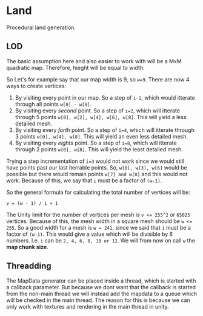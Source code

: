 # Land

Procedural land generation.

## LOD

The basic assumption here and also easier to work with will be a MxM quadratic map. Therefore, hieght will be equal to width.  
  
So Let's for example say that our map width is 9, so `w=9`. There are now 4 ways to create vertices:

1. By visiting every point in our map. So a step of `i-1`, which would itterate through all points `w[0] - w[8]`.
2. By visiting every *second* point. So a step of `i=2`, which will itterate through 5 points `w[0], w[2], w[4], w[6], w[8]`. This will yield a less detailed mesh.
3. By visiting every *forth* point. So a step of `i=4`, which will itterate through 3 points `w[0], w[4], w[8]`. This will yield an even less detailed mesh.
4. By visiting every *eights* point. So a step of `i=8`, which will itterate through 2 points `w[0], w[8]`. This will yield the least detailed mesh.

Trying a step incrementation of `i=3` would not work since we would still have points past our last iterrable points. So, `w[0], w[3], w[6]` would be possible but there would remain points `w[7] and w[8]` and this would not work. Because of this, we say that `i` must be a factor of `(w-1)`.
  
So the general formula for calculating the total number of vertices will be:
  
`v = (w - 1) / i + 1`
  
The Unity limit for the number of vertices per mesh is `v <= 255^2` or `65025` vertices. Because of this, the mesh width in a square mesh should be `w <= 255`. So a good width for a mesh is `w = 241`, since we said that  `i` must be a factor of `(w-1)`. This would give a value which will be divisible by 6 numbers. I.e. `i` can be `2, 4, 6, 8, 10 or 12`. We will from now on call `w` the **map chunk size**.

## Threadding

The MapData generator can be placed inside a thread, which is started with a callback parameter. But because we dont want that the callback is started from the non-main thread we will instead add the mapdata to a queue which will be checked in the main thread. The reason for this is because we can only work with textures and rendering in the main thread in unity.

